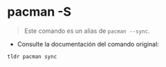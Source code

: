 # pacman -S

> Este comando es un alias de `pacman --sync`.

- Consulte la documentación del comando original:

`tldr pacman sync`
